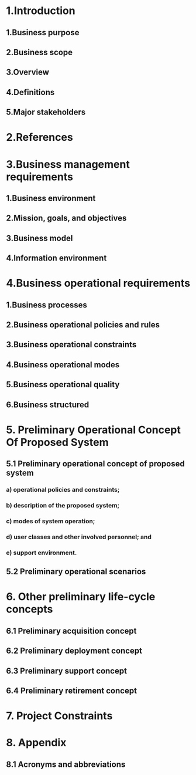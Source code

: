 # 1.Introduction

## 1.Business purpose

## 2.Business scope

## 3.Overview

## 4.Definitions 

## 5.Major stakeholders 

# 2.References

# 3.Business management requirements

## 1.Business environment

## 2.Mission, goals, and objectives

## 3.Business model

## 4.Information environment

# 4.Business operational requirements

## 1.Business processes

## 2.Business operational policies and rules

## 3.Business operational constraints

## 4.Business operational modes

## 5.Business operational quality

## 6.Business structured

# 5. Preliminary Operational Concept Of Proposed System

## 5.1 Preliminary operational concept of proposed system

### a) operational policies and constraints;

### b) description of the proposed system;

### c) modes of system operation;

### d) user classes and other involved personnel; and

### e) support environment.

## 5.2 Preliminary operational scenarios

# 6. Other preliminary life-cycle concepts

## 6.1 Preliminary acquisition concept

## 6.2 Preliminary deployment concept

## 6.3 Preliminary support concept

## 6.4 Preliminary retirement concept

# 7. Project Constraints

# 8. Appendix

## 8.1 Acronyms and abbreviations




